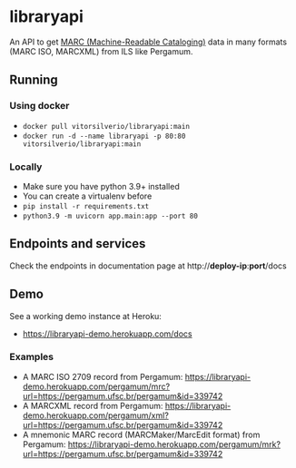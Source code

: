 # libraryapi

An API to get [MARC (Machine-Readable Cataloging)](https://en.wikipedia.org/wiki/MARC_standards) data in many formats (MARC ISO, MARCXML) from ILS like Pergamum.

## Running
### Using docker
- `docker pull vitorsilverio/libraryapi:main` 
- `docker run -d --name libraryapi -p 80:80 vitorsilverio/libraryapi:main`

### Locally
- Make sure you have python 3.9+ installed
- You can create a virtualenv before
- `pip install -r requirements.txt`
- `python3.9 -m uvicorn app.main:app --port 80`

## Endpoints and services
Check the endpoints in documentation page at http://**deploy-ip**:**port**/docs

## Demo
See a working demo instance at Heroku:
 - https://libraryapi-demo.herokuapp.com/docs

### Examples
 - A MARC ISO 2709 record from Pergamum: https://libraryapi-demo.herokuapp.com/pergamum/mrc?url=https://pergamum.ufsc.br/pergamum&id=339742
 - A MARCXML record from Pergamum: https://libraryapi-demo.herokuapp.com/pergamum/xml?url=https://pergamum.ufsc.br/pergamum&id=339742
 - A mnemonic MARC record (MARCMaker/MarcEdit format) from Pergamum: https://libraryapi-demo.herokuapp.com/pergamum/mrk?url=https://pergamum.ufsc.br/pergamum&id=339742
